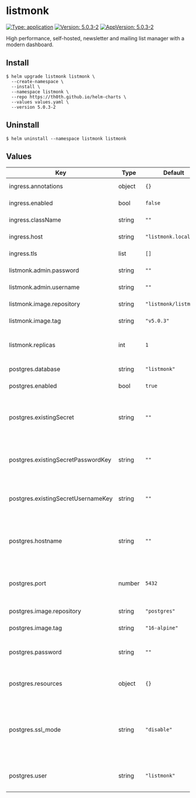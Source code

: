 # listmonk

[![Type: application](https://img.shields.io/badge/Type-application-informational?style=flat-square)](#)
[![Version: 5.0.3-2](https://img.shields.io/badge/Version-5.0.3-2-informational?style=flat-square)](#)
[![AppVersion: 5.0.3-2](https://img.shields.io/badge/AppVersion-5.0.3-2-informational?style=flat-square)](#)

High performance, self-hosted, newsletter and mailing list manager with a modern dashboard.

## Install

```shell
$ helm upgrade listmonk listmonk \
  --create-namespace \
  --install \
  --namespace listmonk \
  --repo https://th0th.github.io/helm-charts \
  --values values.yaml \
  --version 5.0.3-2
```

## Uninstall

```shell
$ helm uninstall --namespace listmonk listmonk
```

## Values

| Key                                | Type   | Default               | Description                                                                                                    |
|------------------------------------|--------|-----------------------|----------------------------------------------------------------------------------------------------------------|
| ingress.annotations                | object | `{}`                  | annotations for the ingress                                                                                    |
| ingress.enabled                    | bool   | `false`               | enable the ingress                                                                                             |
| ingress.className                  | string | `""`                  | ingress class name                                                                                             |
| ingress.host                       | string | `"listmonk.local"`    | host for the ingress                                                                                           |
| ingress.tls                        | list   | `[]`                  | tls configuration for the ingress                                                                              |
| listmonk.admin.password            | string | `""`                  | the admin password                                                                                             |
| listmonk.admin.username            | string | `""`                  | the admin username                                                                                             |
| listmonk.image.repository          | string | `"listmonk/listmonk"` | the listmonk image repository                                                                                  |
| listmonk.image.tag                 | string | `"v5.0.3"`            | the listmonk image tag                                                                                         |
| listmonk.replicas                  | int    | `1`                   | the number of listmonk deployment replicas                                                                     |
| postgres.database                  | string | `"listmonk"`          | the postgres database name                                                                                     |
| postgres.enabled                   | bool   | `true`                | enable internal postgres                                                                                       |
| postgres.existingSecret            | string | `""`                  | name of an existing Kubernetes Secret with database credentials                                                |
| postgres.existingSecretPasswordKey | string | `""`                  | key in existingSecret for the database password (required if set)                                              |
| postgres.existingSecretUsernameKey | string | `""`                  | key in existingSecret for the database username (required if set)                                              |
| postgres.hostname                  | string | `""`                  | external postgres hostname (used when postgres.enabled is false)                                               |
| postgres.port                      | number | `5432`                | external postgres port (used when postgres.enabled is false)                                                   |
| postgres.image.repository          | string | `"postgres"`          | the postgres image repository                                                                                  |
| postgres.image.tag                 | string | `"16-alpine"`         | the postgres image tag                                                                                         |
| postgres.password                  | string | `""`                  | the postgres password (used if existingSecret is not set)                                                      |
| postgres.resources                 | object | `{}`                  | resources configuration for the postgres statefulset                                                           |
| postgres.ssl_mode                  | string | `"disable"`           | the SSL mode for postgres connection. Possible values: allow, disable, prefer, require, verify-ca, verify-full |
| postgres.user                      | string | `"listmonk"`          | the postgres username (used if existingSecret is not set)                                                      |
